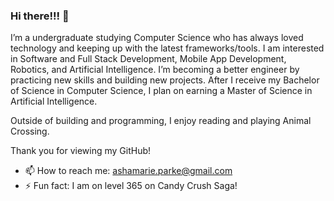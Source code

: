 ### Hi there!!! 👋

<!--
**ashamarieparke/AshamarieParke** is a ✨ _special_ ✨ repository because its `README.md` (this file) appears on your GitHub profile. -->

<!-- Here are some ideas to get you started: -->

I’m a undergraduate studying Computer Science who has always loved technology and keeping up with the latest frameworks/tools. I am interested in Software and Full Stack Development, Mobile App Development, Robotics, and Artificial Intelligence.
I’m becoming a better engineer by practicing new skills and building new projects. After I receive my Bachelor of Science in Computer Science, I plan on earning a Master of Science in Artificial Intelligence. 

Outside of building and programming, I enjoy reading and playing Animal Crossing. 

Thank you for viewing my GitHub!

- 📫 How to reach me: ashamarie.parke@gmail.com
- ⚡ Fun fact: I am on level 365 on Candy Crush Saga!
  

